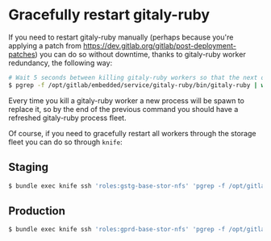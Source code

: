 # Gracefully restart gitaly-ruby

If you need to restart gitaly-ruby manually (perhaps because you're applying a patch from https://dev.gitlab.org/gitlab/post-deployment-patches) you can do so without downtime, thanks to gitaly-ruby worker redundancy, the following way:

```bash
# Wait 5 seconds between killing gitaly-ruby workers so that the next one available has time to take over
$ pgrep -f /opt/gitlab/embedded/service/gitaly-ruby/bin/gitaly-ruby | while read i; do echo $i; sudo kill $i; sleep 5; done
```

Every time you kill a gitaly-ruby worker a new process will be spawn to replace it, so by the end of the previous command you should have a refreshed gitaly-ruby process fleet.

Of course, if you need to gracefully restart all workers through the storage fleet you can do so through `knife`:

## Staging

```bash
$ bundle exec knife ssh 'roles:gstg-base-stor-nfs' 'pgrep -f /opt/gitlab/embedded/service/gitaly-ruby/bin/gitaly-ruby | while read i; do echo $i; sudo kill $i; sleep 5; done'
```

## Production

```bash
$ bundle exec knife ssh 'roles:gprd-base-stor-nfs' 'pgrep -f /opt/gitlab/embedded/service/gitaly-ruby/bin/gitaly-ruby | while read i; do echo $i; sudo kill $i; sleep 5; done'
```
